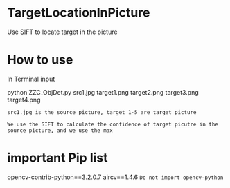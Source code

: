 # TargetLocationInPicture
Use SIFT to locate target in the picture


# How to use 
In Terminal input

python ZZC_ObjDet.py src1.jpg target1.png target2.png target3.png target4.png

`src1.jpg is the source picture, target 1-5 are target picture`

`We use the SIFT to calculate the confidence of target picutre in the
source picture, and we use the max`

#  important Pip list
opencv-contrib-python==3.2.0.7
aircv==1.4.6
`Do not import opencv-python`
